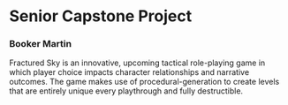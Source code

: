 # Senior Capstone Project
### Booker Martin

Fractured Sky is an innovative, upcoming tactical role-playing game in which player choice impacts character relationships and narrative outcomes. The game makes use of procedural-generation to create levels that are entirely unique every playthrough and fully destructible.
